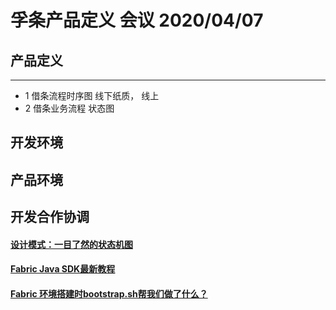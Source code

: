 # 孚条产品定义 会议   2020/04/07

##  产品定义
---
* 1 借条流程时序图   线下纸质， 线上 
* 2 借条业务流程  状态图
##  开发环境
##  产品环境
##  开发合作协调

#### [设计模式：一目了然的状态机图](https://blog.csdn.net/xinghuanmeiying/article/details/81586954)

#### [Fabric Java SDK最新教程](http://blog.hubwiz.com/2019/04/23/fabric-java-sdk-directory/)

#### [Fabric 环境搭建时bootstrap.sh帮我们做了什么？](https://www.jianshu.com/p/aa7b20f2bb76)